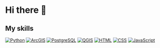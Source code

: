 # Hi there 👋

## My skills

[![Python](https://img.shields.io/badge/-Python-306998?style=for-the-badge&logo=python&logoColor=white)]()
[![ArcGIS](https://img.shields.io/badge/-ArcGIS-8A2BE2?style=for-the-badge&logo=esri&logoColor=white)]()
[![PostgreSQL](https://img.shields.io/badge/-PostgreSQL-4169E1?style=for-the-badge&logo=postgresql&logoColor=white)]()
[![QGIS](https://img.shields.io/badge/-QGIS-228B22?style=for-the-badge&logo=qgis&logoColor=white)]()
[![HTML](https://img.shields.io/badge/-HTML-E34F26?style=for-the-badge&logo=html5&logoColor=white)]()
[![CSS](https://img.shields.io/badge/-CSS-1572B6?style=for-the-badge&logo=css3&logoColor=white)]()
[![JavaScript](https://img.shields.io/badge/-JavaScript-F7DF1E?style=for-the-badge&logo=javascript&logoColor=000000)]()
